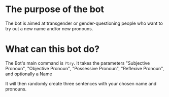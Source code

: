 # The purpose of the bot

The bot is aimed at transgender or gender-questioning people who want to try out a new name and/or new pronouns.

# What can this bot do?

The Bot's main command is `?try`. It takes the parameters "Subjective Pronoun", "Objective Pronoun", "Possessive Pronoun", "Reflexive Pronoun", and optionally a Name

It will then randomly create three sentences with your chosen name and pronouns.
